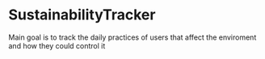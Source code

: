 # SustainabilityTracker
Main goal is to track the daily practices of users that affect the enviroment and how they could control it
